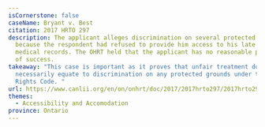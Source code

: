 ```yaml
---
isCornerstone: false
caseName: Bryant v. Best
citation: 2017 HRTO 297
description: The applicant alleges discrimination on several protected grounds
  because the respondent had refused to provide him access to his late father's
  medical records. The OHRT held that the applicant has no reasonable prospect
  of success.
takeaway: "This case is important as it proves that unfair treatment does not
  necessarily equate to discrimination on any protected grounds under the Human
  Rights Code. "
url: https://www.canlii.org/en/on/onhrt/doc/2017/2017hrto297/2017hrto297.html?resultIndex=1
themes:
  - Accessibility and Accomodation
province: Ontario
---
```


